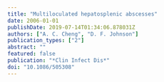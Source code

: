 ```yaml
---
title: "Multiloculated hepatosplenic abscesses"
date: 2006-01-01
publishDate: 2019-07-14T01:34:06.878031Z
authors: ["A. C. Cheng", "D. F. Johnson"]
publication_types: ["2"]
abstract: ""
featured: false
publication: "*Clin Infect Dis*"
doi: "10.1086/505308"
---
```


